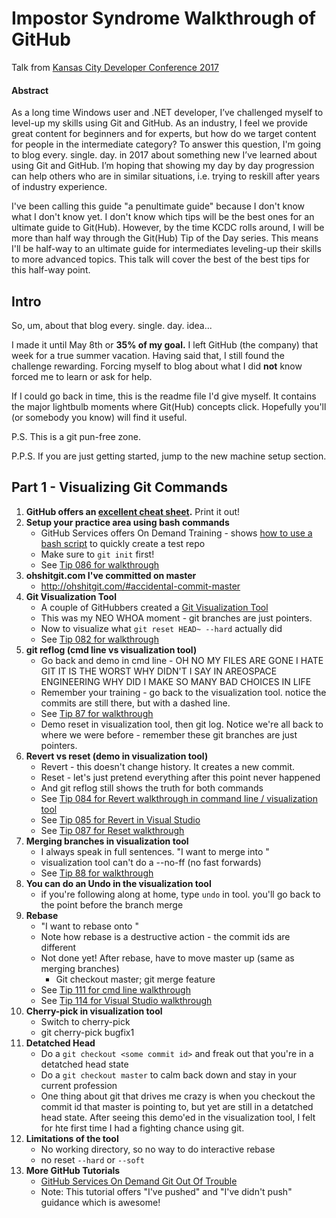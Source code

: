 # Impostor Syndrome Walkthrough of GitHub
Talk from [Kansas City Developer Conference 2017](http://www.kcdc.info/sessions)

#### Abstract
As a long time Windows user and .NET developer, I’ve challenged myself to level-up my skills using Git and GitHub. As an industry, I feel we provide great content for beginners and for experts, but how do we target content for people in the intermediate category? To answer this question, I'm going to blog every. single. day. in 2017 about something new I’ve learned about using Git and GitHub. I’m hoping that showing my day by day progression can help others who are in similar situations, i.e. trying to reskill after years of industry experience.

I've been calling this guide "a penultimate guide" because I don't know what I don't know yet. I don't know which tips will be the best ones for an ultimate guide to Git(Hub). However, by the time KCDC rolls around, I will be more than half way through the Git(Hub) Tip of the Day series. This means I'll be half-way to an ultimate guide for intermediates leveling-up their skills to more advanced topics. This talk will cover the best of the best tips for this half-way point.

## Intro

So, um, about that blog every. single. day. idea... 

I made it until May 8th or **35% of my goal.** I left GitHub (the company) that week for a true summer vacation. Having said that, I still found the challenge rewarding. Forcing myself to blog about what I did **not** know forced me to learn or ask for help.  

If I could go back in time, this is the readme file I'd give myself. It contains the major lightbulb moments where Git(Hub) concepts click. Hopefully you'll (or somebody you know) will find it useful.

P.S. This is a git pun-free zone.

P.P.S. If you are just getting started, jump to the new machine setup section. 

## Part 1 - Visualizing Git Commands

1. **GitHub offers an [excellent cheat sheet](https://education.github.com/git-cheat-sheet-education.pdf).** Print it out! 
2. **Setup your practice area using bash commands**
    - GitHub Services offers On Demand Training - shows [how to use a bash script](https://services.github.com/on-demand/git-trouble/git-set-up) to quickly create a test repo
    - Make sure to `git init` first!
    - See [Tip 086 for walkthrough](https://saraford.net/2017/03/27/how-to-write-a-bash-or-powershell-script-to-quickly-create-test-repos-086/)
3. **ohshitgit.com I've committed on master**
    - http://ohshitgit.com/#accidental-commit-master
4. **Git Visualization Tool**
    - A couple of GitHubbers created a [Git Visualization Tool](https://saraford.net/2017/03/22/how-to-demystify-git-commands-using-visualizing-git/)
    - This was my NEO WHOA moment - git branches are just pointers. 
    - Now to visualize what `git reset HEAD~ --hard` actually did 
    - See [Tip 082 for walkthrough](https://saraford.net/2017/03/23/how-to-fix-the-oh-no-ive-accidentally-committed-on-master-instead-of-a-branch-082/) 
5. **git reflog (cmd line vs visualization tool)**
    - Go back and demo in cmd line - OH NO MY FILES ARE GONE I HATE GIT IT IS THE WORST WHY DIDN'T I SAY IN AREOSPACE ENGINEERING WHY DID I MAKE SO MANY BAD CHOICES IN LIFE
    - Remember your training - go back to the visualization tool. notice the commits are still there, but with a dashed line.
    - See [Tip 87 for walkthrough](https://saraford.net/2017/03/28/how-to-recover-from-the-oh-no-i-did-a-git-reset-and-now-my-files-are-gone-087/)
    - Demo reset in visualization tool, then git log. Notice we're all back to where we were before - remember these git branches are just pointers.
6. **Revert vs reset (demo in visualization tool)**
    - Revert - this doesn't change history. It creates a new commit. 
    - Reset - let's just pretend everything after this point never happened
    - And git reflog still shows the truth for both commands
    - See [Tip 084 for Revert walkthrough in command line / visualization tool](https://saraford.net/2017/03/25/how-to-use-git-revert-to-undo-a-previous-commit-084/) 
    - See [Tip 085 for Revert in Visual Studio](https://saraford.net/2017/03/26/how-to-revert-changes-in-visual-studio-085/) 
    - See [Tip 087 for Reset walkthrough](https://saraford.net/2017/03/28/how-to-recover-from-the-oh-no-i-did-a-git-reset-and-now-my-files-are-gone-087/)
7. **Merging branches in visualization tool**
    - I always speak in full sentences. "I want to merge <branch> into <my current branch>"  
    - visualization tool can't do a --no-ff (no fast forwards)
    - See [Tip 88 for walkthrough](https://saraford.net/2017/03/29/how-to-create-a-branch-in-visual-studio-088/)
8. **You can do an Undo in the visualization tool**
    - if you're following along at home, type `undo` in tool. you'll go back to the point before the branch merge
9. **Rebase**
    - "I want to rebase <branch> onto <my current branch>"    
    - Note how rebase is a destructive action - the commit ids are different 
    - Not done yet! After rebase, have to move master up (same as merging branches)
      - Git checkout master; git merge feature
    - See [Tip 111 for cmd line walkthrough](https://saraford.net/2017/04/21/how-to-visualize-a-rebase-in-the-git-visualization-tool-111/) 
    - See [Tip 114 for Visual Studio walkthrough](https://saraford.net/2017/04/24/how-to-do-a-rebase-in-visual-studio-114/)
10. **Cherry-pick in visualization tool**
    - Switch to cherry-pick
    - git cherry-pick bugfix1
11. **Detatched Head** 
    - Do a `git checkout <some commit id>` and freak out that you're in a detatched head state
    - Do a `git checkout master` to calm back down and stay in your current profession
    - One thing about git that drives me crazy is when you checkout the commit id that master is pointing to, but yet are still in a detatched head state. After seeing this demo'ed in the visualization tool, I felt for hte first time I had a fighting chance using git. 
12. **Limitations of the tool**
    - No working directory, so no way to do interactive rebase
    - no reset `--hard` or `--soft`
13. **More GitHub Tutorials**
    - [GitHub Services On Demand Git Out Of Trouble](https://services.github.com/on-demand/git-trouble/)
    - Note: This tutorial offers "I've pushed" and "I've didn't push" guidance which is awesome!
    
 
